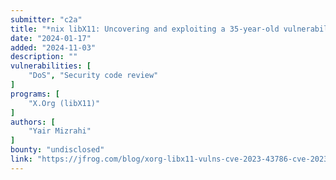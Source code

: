 ```yaml
---
submitter: "c2a"
title: "*nix libX11: Uncovering and exploiting a 35-year-old vulnerability – Part 1 of 2"
date: "2024-01-17"
added: "2024-11-03"
description: ""
vulnerabilities: [
    "DoS", "Security code review"
]
programs: [
    "X.Org (libX11)"
]
authors: [
    "Yair Mizrahi"
]
bounty: "undisclosed"
link: "https://jfrog.com/blog/xorg-libx11-vulns-cve-2023-43786-cve-2023-43787-part-one/"
---
```




